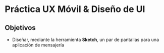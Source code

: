 # Práctica UX Móvil & Diseño de UI

## Objetivos

- Diseñar, mediante la herramienta **Sketch**, un par de pantallas para una aplicación de mensajería

